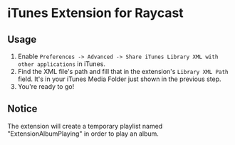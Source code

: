 # iTunes Extension for Raycast

## Usage

1. Enable `Preferences -> Advanced -> Share iTunes Library XML with other applications` in iTunes.
2. Find the XML file's path and fill that in the extension's `Library XML Path` field. It's in your iTunes Media Folder just shown in the previous step.
3. You're ready to go!

## Notice

The extension will create a temporary playlist named "ExtensionAlbumPlaying" in order to play an album.
